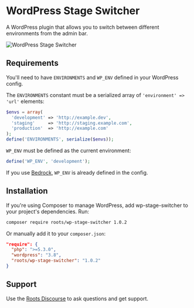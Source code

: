 # WordPress Stage Switcher

A WordPress plugin that allows you to switch between different environments from the admin bar.

![WordPress Stage Switcher](http://roots.io/media/wordpress-stage-switcher.png)

## Requirements

You'll need to have `ENVIRONMENTS` and `WP_ENV` defined in your WordPress config.

The `ENVIRONMENTS` constant must be a serialized array of `'environment' => 'url'` elements:

```php
$envs = array(
  'development' => 'http://example.dev',
  'staging'     => 'http://staging.example.com',
  'production'  => 'http://example.com'
);
define('ENVIRONMENTS', serialize($envs));
```

`WP_ENV` must be defined as the current environment:

```php
define('WP_ENV', 'development');
```

If you use [Bedrock](https://github.com/roots/bedrock), `WP_ENV` is already defined in the config.

## Installation

If you're using Composer to manage WordPress, add wp-stage-switcher to your project's dependencies. Run:

```sh
composer require roots/wp-stage-switcher 1.0.2
```

Or manually add it to your `composer.json`:

```json
"require": {
  "php": ">=5.3.0",
  "wordpress": "3.8",
  "roots/wp-stage-switcher": "1.0.2"
}
```

## Support

Use the [Roots Discourse](http://discourse.roots.io/) to ask questions and get support.

